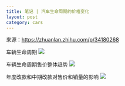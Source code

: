 ```yaml
---
title: 笔记 | 汽车生命周期的价格变化
layout: post
category: cars
---
```


来源：https://zhuanlan.zhihu.com/p/34180268

车辆生命周期
![](https://i.imgur.com/laThYoR.jpg)


车辆生命周期售价整体趋势
![](https://i.imgur.com/4d3pHD2.jpg)

年度改款和中期改款对售价和销量的影响
![](https://i.imgur.com/kp8CMK2.jpg)